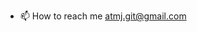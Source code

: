 
- 📫 How to reach me atmj.git@gmail.com

<!---
Theodorojava/Theodorojava is a ✨ special ✨ repository because its `README.md` (this file) appears on your GitHub profile.
You can click the Preview link to take a look at your changes.
--->
